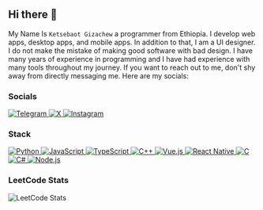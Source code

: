 ## Hi there 👋

My Name Is `Ketsebaot Gizachew` a programmer from Ethiopia. I develop web apps, desktop apps, and mobile apps. In addition to that, I am a UI designer. I do not make the mistake of making good software with bad design. I have many years of experience in programming and I have had experience with many tools throughout my journey. If you want to reach out to me, don't shy away from directly messaging me. Here are my socials:

### Socials
<a class="telegram_link" href="https://t.me/Khub880">
  <img alt="Telegram" title="Telegram" src="https://img.shields.io/badge/Telegram-%233b83db?style=flat&logo=telegram&logoColor=white">
</a>
<a class="twitter_link" href="https://twitter.com/yourusername">
  <img alt="X" title="X" src="https://img.shields.io/badge/Twitter-%231DA1F2?style=flat&logo=x&logoColor=white">
</a>
<a class="instagram_link" href="https://instagram.com/yourusername">
  <img alt="Instagram" title="Instagram" src="https://img.shields.io/badge/Instagram-%23E4405F?style=flat&logo=instagram&logoColor=white">
</a>

### Stack

<a href="https://www.python.org/">
  <img alt="Python" title="Python" src="https://img.shields.io/badge/Python-%233776AB?style=flat&logo=python&logoColor=white">
</a>
<a href="https://www.javascript.com/">
  <img alt="JavaScript" title="JavaScript" src="https://img.shields.io/badge/JavaScript-%23F7DF1E?style=flat&logo=javascript&logoColor=black">
</a>
<a href="https://www.typescriptlang.org/">
  <img alt="TypeScript" title="TypeScript" src="https://img.shields.io/badge/TypeScript-%23007ACC?style=flat&logo=typescript&logoColor=white">
</a>
<a href="https://www.cplusplus.com/">
  <img alt="C++" title="C++" src="https://img.shields.io/badge/C++-%2300599C?style=flat&logo=c%2B%2B&logoColor=white">
</a>
<a href="https://vuejs.org/">
  <img alt="Vue.js" title="Vue.js" src="https://img.shields.io/badge/Vue.js-%234FC08D?style=flat&logo=vue.js&logoColor=white">
</a>
<a href="https://reactnative.dev/">
  <img alt="React Native" title="React Native" src="https://img.shields.io/badge/React_Native-%23000000?style=flat&logo=react&logoColor=white">
</a>
<a href="https://en.wikipedia.org/wiki/C_(programming_language)">
  <img alt="C" title="C" src="https://img.shields.io/badge/C-%23A8B9CC?style=flat&logo=c&logoColor=white">
</a>
<a href="https://docs.microsoft.com/en-us/dotnet/csharp/">
  <img alt="C#" title="C#" src="https://img.shields.io/badge/C%23-%23239120?style=flat&logo=c-sharp&logoColor=white">
</a>
<a href="https://nodejs.org/">
  <img alt="Node.js" title="Node.js" src="https://img.shields.io/badge/Node.js-%23339933?style=flat&logo=node.js&logoColor=white">
</a>

### LeetCode Stats
![LeetCode Stats](https://leetcode-stats-card.vercel.app/api?username=yourusername)

